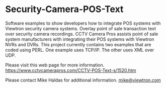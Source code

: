 # Security-Camera-POS-Text
Software examples to show developers how to integrate POS systems with Viewtron security camera systems. Overlay point of sale transaction text over security camera recordings.
CCTV Camera Pros assists point of sale system manufacturers with integrating their POS systems with Viewtron NVRs and DVRs.
This project currently contains two examples that are coded using PERL. One example uses TCP/IP. The other uses XML over UDP.

Please visit this web page for more information.
https://www.cctvcamerapros.com/CCTV-POS-Text-s/1520.htm

Please contact Mike Haldas for additional information. 
mike@viewtron.com
